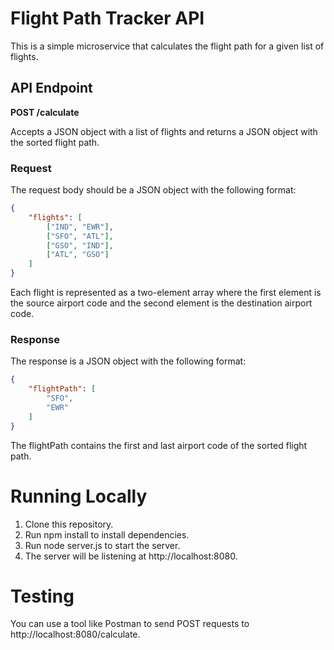 # Flight Path Tracker API

This is a simple microservice that calculates the flight path for a given list of flights.

## API Endpoint

**POST /calculate**

Accepts a JSON object with a list of flights and returns a JSON object with the sorted flight path.

### **Request**

The request body should be a JSON object with the following format:

```json
{
    "flights": [
        ["IND", "EWR"],
        ["SFO", "ATL"],
        ["GSO", "IND"],
        ["ATL", "GSO"]
    ]
}
```


Each flight is represented as a two-element array where the first element is the source airport code and the second element is the destination airport code.

### **Response**
The response is a JSON object with the following format:

```json
{
    "flightPath": [
        "SFO",
        "EWR"
    ]
}
```

The flightPath contains the first and last airport code of the sorted flight path.

# Running Locally
1. Clone this repository.
2. Run npm install to install dependencies.
3. Run node server.js to start the server.
4. The server will be listening at http://localhost:8080.

# Testing
You can use a tool like Postman to send POST requests to http://localhost:8080/calculate.